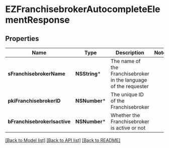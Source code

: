 # EZFranchisebrokerAutocompleteElementResponse

## Properties
Name | Type | Description | Notes
------------ | ------------- | ------------- | -------------
**sFranchisebrokerName** | **NSString*** | The name of the Franchisebroker in the language of the requester | 
**pkiFranchisebrokerID** | **NSNumber*** | The unique ID of the Franchisebroker | 
**bFranchisebrokerIsactive** | **NSNumber*** | Whether the Franchisebroker is active or not | 

[[Back to Model list]](../README.md#documentation-for-models) [[Back to API list]](../README.md#documentation-for-api-endpoints) [[Back to README]](../README.md)


